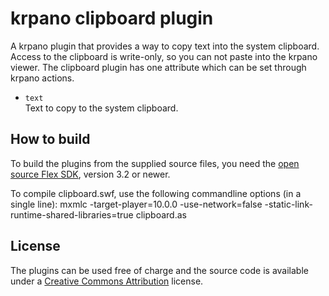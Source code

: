 krpano clipboard plugin
=======================

A krpano plugin that provides a way to copy text into the system 
clipboard. Access to the clipboard is write-only, so you can not 
paste into the krpano viewer. The clipboard plugin has one 
attribute which can be set through krpano actions.
  
* `text`  
	Text to copy to the system clipboard.  
	

How to build
------------

To build the plugins from the supplied source files, you need the 
[open source Flex SDK](http://opensource.adobe.com/wiki/display/flexsdk/Flex+SDK), version 3.2 or newer.

To compile clipboard.swf, use the following commandline options
(in a single line):
	mxmlc -target-player=10.0.0 -use-network=false -static-link-runtime-shared-libraries=true clipboard.as

	
License
-------

The plugins can be used free of charge and the source code is 
available under a [Creative Commons Attribution](http://creativecommons.org/licenses/by/3.0/) license.

